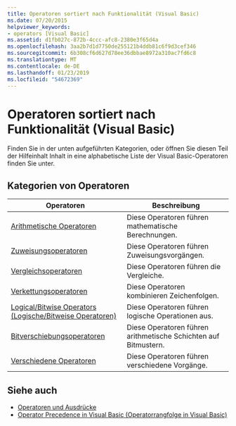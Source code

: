 ```yaml
---
title: Operatoren sortiert nach Funktionalität (Visual Basic)
ms.date: 07/20/2015
helpviewer_keywords:
- operators [Visual Basic]
ms.assetid: d1fb027c-872b-4ccc-afc8-2380e3f65d4a
ms.openlocfilehash: 3aa2b7d1d7750de255121b4ddb81c6f9d3cef346
ms.sourcegitcommit: 6b308cf6d627d78ee36dbbae8972a310ac7fd6c8
ms.translationtype: MT
ms.contentlocale: de-DE
ms.lasthandoff: 01/23/2019
ms.locfileid: "54672369"
---
```

# <a name="operators-listed-by-functionality-visual-basic"></a>Operatoren sortiert nach Funktionalität (Visual Basic)
Finden Sie in der unten aufgeführten Kategorien, oder öffnen Sie diesen Teil der Hilfeinhalt Inhalt in eine alphabetische Liste der Visual Basic-Operatoren finden Sie unter.  
  
## <a name="categories-of-operators"></a>Kategorien von Operatoren  
  
|Operatoren|Beschreibung|  
|---------------|-----------------|  
|[Arithmetische Operatoren](../../../visual-basic/language-reference/operators/arithmetic-operators.md)|Diese Operatoren führen mathematische Berechnungen.|  
|[Zuweisungsoperatoren](../../../visual-basic/language-reference/operators/assignment-operators.md)|Diese Operatoren führen Zuweisungsvorgängen.|  
|[Vergleichsoperatoren](../../../visual-basic/language-reference/operators/comparison-operators.md)|Diese Operatoren führen die Vergleiche.|  
|[Verkettungsoperatoren](../../../visual-basic/language-reference/operators/concatenation-operators.md)|Diese Operatoren kombinieren Zeichenfolgen.|  
|[Logical/Bitwise Operators (Logische/Bitweise Operatoren)](../../../visual-basic/language-reference/operators/logical-bitwise-operators.md)|Diese Operatoren führen logische Operationen aus.|  
|[Bitverschiebungsoperatoren](../../../visual-basic/language-reference/operators/bit-shift-operators.md)|Diese Operatoren führen arithmetische Schichten auf Bitmustern.|  
|[Verschiedene Operatoren](../../../visual-basic/language-reference/operators/miscellaneous-operators.md)|Diese Operatoren führen verschiedene Vorgänge.|  
  
## <a name="see-also"></a>Siehe auch
- [Operatoren und Ausdrücke](../../../visual-basic/programming-guide/language-features/operators-and-expressions/index.md)
- [Operator Precedence in Visual Basic (Operatorrangfolge in Visual Basic)](../../../visual-basic/language-reference/operators/operator-precedence.md)

